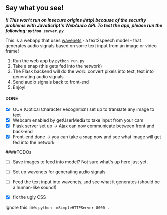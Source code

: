 ## Say what you see!


***!! This won't run on insecure origins (http) because of the security problems with JavaScript's WebAudio API. To test the app, please run the following: `python server.py`***

This is a webapp that uses [wavenets](https://arxiv.org/pdf/1609.03499.pdf) - a text2speech model - that generates audio signals based on some text input from an image or video frame!    
1. Run the web app by ```python run.py```    
2. Take a snap (this gets fed into the network)    
3. The Flask backend will do the work: convert pixels into text, text into generating audio signals     
4. Send audio signals back to front-end    
5. Enjoy!    

#### DONE
- [x] OCR (Optical Character Recognition) set up to translate any image to text  
- [x] Webcam enabled by getUserMedia to take input from your cam
- [x] Flask server set up -> Ajax can now communicate between front and back-end
- [x] Front-end done -> you can take a snap now and see what image will get fed into the network

####TODOs
- [ ] Save images to feed into model? Not sure what's up here just yet. 
- [ ] Set up wavenets for generating audio signals
- [ ] Feed the text input into wavenets, and see what it generates (should be a human-like sound!)
- [x] fix the ugly CSS


Ignore this line: ```python -mSimpleHTTPServer 8000 .```

